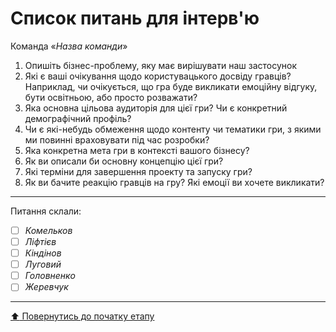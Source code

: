 # Список питань для інтерв'ю
Команда «*Назва команди*»

1. Опишіть бізнес-проблему, яку має вирішувати наш застосунок
2. Які є ваші очікування щодо користувацького досвіду гравців? Наприклад, чи очікується, що гра буде викликати емоційну відгуку, бути освітньою, або просто розважати?
3. Яка основна цільова аудиторія для цієї гри? Чи є конкретний демографічний профіль?
4. Чи є які-небудь обмеження щодо контенту чи тематики гри, з якими ми повинні враховувати під час розробки?
5. Яка конкретна мета гри в контексті вашого бізнесу?
6. Як ви описали би основну концепцію цієї гри?
7. Які терміни для завершення проекту та запуску гри?
8. Як ви бачите реакцію гравців на гру? Які емоції ви хочете викликати?

---
Питання склали:			

- [ ] *Комельков*
- [ ] *Ліфтієв*
- [ ] *Кіндінов*
- [ ] *Луговий*
- [ ] *Головненко*
- [ ] *Жеревчук*

---
[:arrow_up: Повернутись до початку етапу](/docs/1.Envisioning/README.md)
